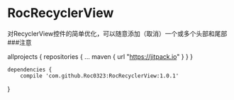 # RocRecyclerView
对RecyclerView控件的简单优化，可以随意添加（取消）一个或多个头部和尾部
###注意


allprojects {
	repositories {
		...
		maven { url "https://jitpack.io" }
	}
}

    dependencies {
        compile 'com.github.Roc0323:RocRecyclerView:1.0.1'
}
